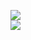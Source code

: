 [![](https://img.shields.io/badge/Made%20With-Github%20Spray-lightgrey.svg?style=for-the-badge&logo=github)](https://github.com/Annihil/github-spray#8670)  
[![](https://i.imgur.com/2DrTn0Z.gif)](https://github.com/Annihil/github-spray)